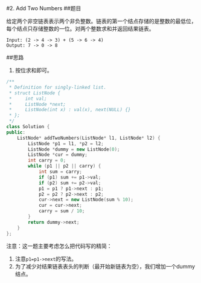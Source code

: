 #2. Add Two Numbers
##题目

给定两个非空链表表示两个非负整数。链表的第一个结点存储的是整数的最低位，每个结点只存储整数的一位。对两个整数求和并返回结果链表。

```
Input: (2 -> 4 -> 3) + (5 -> 6 -> 4)
Output: 7 -> 0 -> 8
```

##思路

1. 按位求和即可。
```C++
/**
 * Definition for singly-linked list.
 * struct ListNode {
 *     int val;
 *     ListNode *next;
 *     ListNode(int x) : val(x), next(NULL) {}
 * };
 */
class Solution {
public:
    ListNode* addTwoNumbers(ListNode* l1, ListNode* l2) {
        ListNode *p1 = l1, *p2 = l2;
        ListNode *dummy = new ListNode(0);
        ListNode *cur = dummy;
        int carry = 0;
        while (p1 || p2 || carry) {
            int sum = carry;
            if (p1) sum += p1->val;
            if (p2) sum += p2->val;
            p1 = p1 ? p1->next : p1;
            p2 = p2 ? p2->next : p2;
            cur->next = new ListNode(sum % 10);
            cur = cur->next;
            carry = sum / 10;
        }
        return dummy->next;
    }
};
```
注意：这一题主要考虑怎么把代码写的精简：

1. 注意`p1=p1->next`的写法。
2. 为了减少对结果链表表头的判断（最开始新链表为空），我们增加一个dummy结点。

